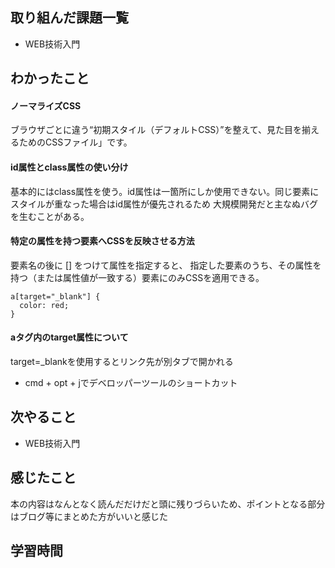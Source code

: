 ## 取り組んだ課題一覧
 - WEB技術入門　
 
   
   
## わかったこと
#### ノーマライズCSS
ブラウザごとに違う“初期スタイル（デフォルトCSS）”を整えて、見た目を揃えるためのCSSファイル」です。

#### id属性とclass属性の使い分け
基本的にはclass属性を使う。id属性は一箇所にしか使用できない。同じ要素にスタイルが重なった場合はid属性が優先されるため
大規模開発だと主なぬバグを生むことがある。

#### 特定の属性を持つ要素へCSSを反映させる方法
要素名の後に [] をつけて属性を指定すると、
指定した要素のうち、その属性を持つ（または属性値が一致する）要素にのみCSSを適用できる。

```
a[target="_blank"] {
  color: red;
}

```


#### aタグ内のtarget属性について
target=_blankを使用するとリンク先が別タブで開かれる

- cmd + opt + jでデベロッパーツールのショートカット

## 次やること
- WEB技術入門


## 感じたこと
本の内容はなんとなく読んだだけだと頭に残りづらいため、ポイントとなる部分はブログ等にまとめた方がいいと感じた

## 学習時間
